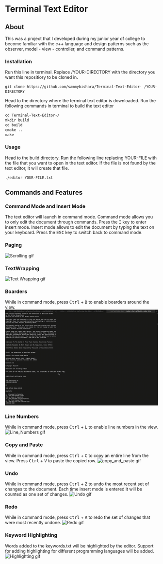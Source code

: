 # Terminal Text Editor

## About
This was a project that I developed during my junior year of college to become familiar with the c++ language and design patterns such as the observer, model - view - controller, and command patterns.
 
### Installation 
Run this line in terminal. Replace /YOUR-DIRECTORY with the directory you want this repositiory to be cloned in. 
```
git clone https://github.com/sammybishara/Terminal-Text-Editor- /YOUR-DIRECTORY
```
Head to the directory where the terminal text editor is downloaded. Run the following commands in terminal to build the text editor
```
cd Terminal-Text-Editor-/
mkdir build
cd build
cmake ..
make
```
### Usage
Head to the build directory. 
Run the following line replacing YOUR-FILE with the file that you want to open in the text editor. If the file is not found by the text editor, it will create that file. 
```
./editor YOUR-FILE.txt
```
## Commands and Features 

### Command Mode and Insert Mode
The text editor will launch in command mode. Command mode allows you to only edit the document through commands. Press the <kbd>I</kbd> key to enter insert mode. Insert mode allows to edit the document 
by typing the text on your keyboard. Press the <kbd>ESC</kbd> key to switch back to command mode.

### Paging
![Scrolling gif](/images/Text-editor-Scrolling.gif)

### TextWrapping
![Text Wrapping gif](images/Text-Wrapping.gif)

### Boarders
While in command mode, press <kbd>Ctrl</kbd> + <kbd>B</kbd> to enable boarders around the view.
![Boarders gif](images/Boarders.gif) 

### Line Numbers
While in command mode, press <kbd>Ctrl</kbd> + <kbd>L</kbd> to enable line numbers in the view.
![Line_Numbers gif](images/Line_Numbers.gif) 

### Copy and Paste
While in command mode, press <kbd>Ctrl</kbd> + <kbd>C</kbd> to copy an entire line from the view. Press <kbd>Ctrl</kbd> + <kbd>V</kbd> to paste the copied row.
![copy_and_paste gif](images/copy_and_paste.gif)

### Undo 
While in command mode, press <kbd>Ctrl</kbd> + <kbd>Z</kbd> to undo the most recent set of changes to the document. Each time insert mode is entered it will be counted as one set of changes. 
![Undo gif](images/Undo.gif) 

### Redo
While in command mode, press <kbd>Ctrl</kbd> + <kbd>R</kbd> to redo the set of changes that were most recently undone.
![Redo gif](images/Redo.gif) 

### Keyword Highlighting
Words added to the keywords.txt will be highlighted by the editor. Support for adding highlighting for different programming languages will be added.  
![Highlighting gif](images/Highlighting.gif) 
